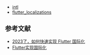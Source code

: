 - [intl](https://github.com/dart-lang/i18n/tree/main/pkgs/intl)
- [flutter_localizations](https://github.com/channdara/flutter_localization)

## 参考文献

- [2023了，如何快速实现 Flutter 国际化](https://juejin.cn/post/7192758172153561147)
- [Flutter实现国际化](https://developer.aliyun.com/article/978858)
